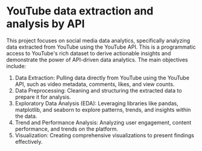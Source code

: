 # YouTube data extraction and analysis by API

This project focuses on social media data analytics, specifically analyzing data extracted from YouTube using the YouTube API. This is a programmatic access to YouTube's rich dataset to derive actionable insights and demonstrate the power of API-driven data analytics. The main objectives include:
1.	Data Extraction: Pulling data directly from YouTube using the YouTube API, such as video metadata, comments, likes, and view counts.
2.	Data Preprocessing: Cleaning and structuring the extracted data to prepare it for analysis.
3.	Exploratory Data Analysis (EDA): Leveraging libraries like pandas, matplotlib, and seaborn to explore patterns, trends, and insights within the data.
4.	Trend and Performance Analysis: Analyzing user engagement, content performance, and trends on the platform.
5.	Visualization: Creating comprehensive visualizations to present findings effectively.
